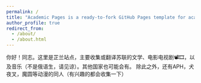 ```yaml
---
permalink: /
title: "Academic Pages is a ready-to-fork GitHub Pages template for academic personal websites"
author_profile: true
redirect_from: 
  - /about/
  - /about.html
---
```


你好！同志。这里是芷兰站点，主要收集或翻译苏联的文学、电影电视剧📽🎞，以及音乐（不是俄语生，请见谅）。其他国家也可能会有。
除此之外，还有APH，犬夜叉，魔圆等动漫的同人（有兴趣的都会收集一下）
